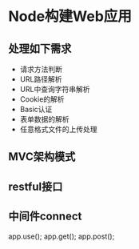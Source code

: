 
# Node构建Web应用

## 处理如下需求

- 请求方法判断
- URL路径解析
- URL中查询字符串解析
- Cookie的解析
- Basic认证
- 表单数据的解析
- 任意格式文件的上传处理

## MVC架构模式

## restful接口

## 中间件connect
app.use();
app.get();
app.post();